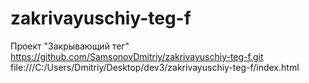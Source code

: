 # zakrivayuschiy-teg-f
Проект "Закрывающий тег"
https://github.com/SamsonovDmitriy/zakrivayuschiy-teg-f.git
file:///C:/Users/Dmitriy/Desktop/dev3/zakrivayuschiy-teg-f/index.html
